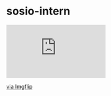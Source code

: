 # sosio-intern   

<div style="width:260px;max-width:100%;"><div style="height:0;padding-bottom:53.85%;position:relative;"><iframe width="260" height="140" style="position:absolute;top:0;left:0;width:100%;height:100%;" frameBorder="0" src="https://imgflip.com/embed/4a3q9k"></iframe></div><p><a href="https://imgflip.com/gif/4a3q9k">via Imgflip</a></p></div>
